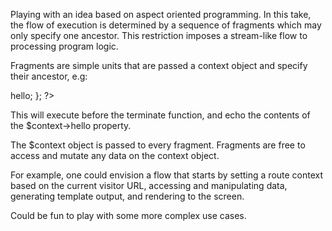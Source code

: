 Playing with an idea based on aspect oriented programming. In this take, the flow of execution is determined by a sequence of fragments which may only specify one ancestor. This restriction imposes a stream-like flow to processing program logic.

Fragments are simple units that are passed a context object and specify their ancestor, e.g:

<?php

$before = "terminate";

$execute = function($context) {
	echo $context->hello;
};

?>

This will execute before the terminate function, and echo the contents of the $context->hello property.

The $context object is passed to every fragment. Fragments are free to access and mutate any data on the context object.

For example, one could envision a flow that starts by setting a route context based on the current visitor URL, accessing and manipulating data, generating template output, and rendering to the screen.

Could be fun to play with some more complex use cases.

